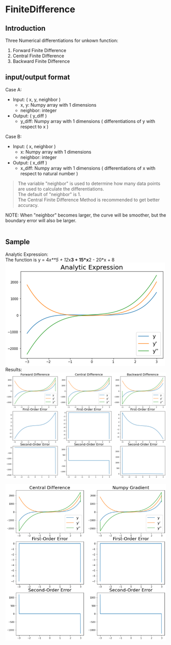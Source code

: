 # FiniteDifference

## Introduction
Three Numerical differentiations for unkown function:
1. Forward Finite Difference
2. Central Finite Difference
3. Backward Finite Difference

## input/output format
Case A:<br>
* Input: ( x, y, neighbor ) <br>
  * x, y: Numpy array with 1 dimensions <br>
  * neighbor: integer <br>
* Output: ( y_diff ) <br>
  * y_diff: Numpy array with 1 dimensions ( differentiations of y with respect to x ) <br>

Case B:<br>
* Input: ( x, neighbor ) <br>
  * x: Numpy array with 1 dimensions <br>
  * neighbor: integer <br>
* Output: ( x_diff ) <br>
  * x_diff: Numpy array with 1 dimensions ( differentiations of x with respect to natural number ) <br>

>The variable "neighbor" is used to determine how many data points are used to calculate the differentiations. <br>
The default of "neighbor" is 1. <br>
The Central Finite Difference Method is recommended to get better accuracy. <br>

NOTE: When "neighbor" becomes larger, the curve will be smoother, but the boundary error will also be larger.<br><br>

## Sample
Analytic Expression: <br>
The function is y = 4*x**5 + 12*x**3 + 15*x**2 - 20*x + 8 <br>
![](https://github.com/TW-ZJLin/FiniteDifference/blob/main/Figures/analytic_expression.png)<br>
Results: <br>
![](https://github.com/TW-ZJLin/FiniteDifference/blob/main/Figures/results.png)<br>

![](https://github.com/TW-ZJLin/FiniteDifference/blob/main/Figures/comparison.png)<br>
